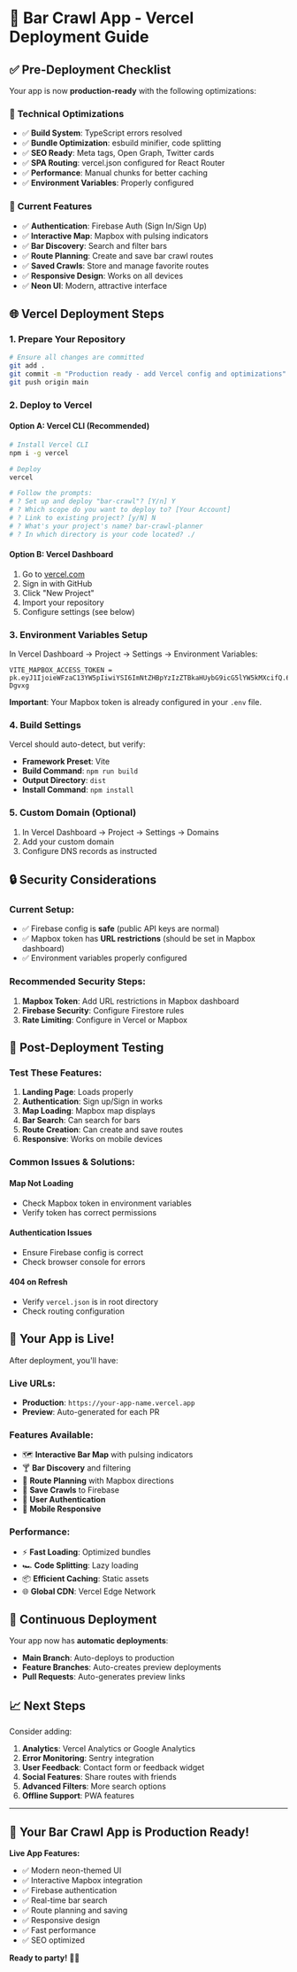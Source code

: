# 🚀 Bar Crawl App - Vercel Deployment Guide

## ✅ Pre-Deployment Checklist

Your app is now **production-ready** with the following optimizations:

### 🔧 **Technical Optimizations**
- ✅ **Build System**: TypeScript errors resolved
- ✅ **Bundle Optimization**: esbuild minifier, code splitting
- ✅ **SEO Ready**: Meta tags, Open Graph, Twitter cards
- ✅ **SPA Routing**: vercel.json configured for React Router
- ✅ **Performance**: Manual chunks for better caching
- ✅ **Environment Variables**: Properly configured

### 🎯 **Current Features**
- ✅ **Authentication**: Firebase Auth (Sign In/Sign Up)
- ✅ **Interactive Map**: Mapbox with pulsing indicators
- ✅ **Bar Discovery**: Search and filter bars
- ✅ **Route Planning**: Create and save bar crawl routes
- ✅ **Saved Crawls**: Store and manage favorite routes
- ✅ **Responsive Design**: Works on all devices
- ✅ **Neon UI**: Modern, attractive interface

## 🌐 Vercel Deployment Steps

### 1. **Prepare Your Repository**

```bash
# Ensure all changes are committed
git add .
git commit -m "Production ready - add Vercel config and optimizations"
git push origin main
```

### 2. **Deploy to Vercel**

#### Option A: Vercel CLI (Recommended)
```bash
# Install Vercel CLI
npm i -g vercel

# Deploy
vercel

# Follow the prompts:
# ? Set up and deploy "bar-crawl"? [Y/n] Y
# ? Which scope do you want to deploy to? [Your Account]
# ? Link to existing project? [y/N] N
# ? What's your project's name? bar-crawl-planner
# ? In which directory is your code located? ./
```

#### Option B: Vercel Dashboard
1. Go to [vercel.com](https://vercel.com)
2. Sign in with GitHub
3. Click "New Project"
4. Import your repository
5. Configure settings (see below)

### 3. **Environment Variables Setup**

In Vercel Dashboard → Project → Settings → Environment Variables:

```
VITE_MAPBOX_ACCESS_TOKEN = pk.eyJ1IjoieWFzaC13YW5pIiwiYSI6ImNtZHBpYzIzZTBkaHUybG9icG5lYW5kMXcifQ.6fxTIfof2CeQYp6Q-Dgvxg
```

**Important**: Your Mapbox token is already configured in your `.env` file.

### 4. **Build Settings**

Vercel should auto-detect, but verify:
- **Framework Preset**: Vite
- **Build Command**: `npm run build`
- **Output Directory**: `dist`
- **Install Command**: `npm install`

### 5. **Custom Domain (Optional)**

1. In Vercel Dashboard → Project → Settings → Domains
2. Add your custom domain
3. Configure DNS records as instructed

## 🔒 Security Considerations

### **Current Setup:**
- ✅ Firebase config is **safe** (public API keys are normal)
- ✅ Mapbox token has **URL restrictions** (should be set in Mapbox dashboard)
- ✅ Environment variables properly configured

### **Recommended Security Steps:**
1. **Mapbox Token**: Add URL restrictions in Mapbox dashboard
2. **Firebase Security**: Configure Firestore rules
3. **Rate Limiting**: Configure in Vercel or Mapbox

## 📱 Post-Deployment Testing

### Test These Features:
1. **Landing Page**: Loads properly
2. **Authentication**: Sign up/Sign in works
3. **Map Loading**: Mapbox map displays
4. **Bar Search**: Can search for bars
5. **Route Creation**: Can create and save routes
6. **Responsive**: Works on mobile devices

### Common Issues & Solutions:

#### **Map Not Loading**
- Check Mapbox token in environment variables
- Verify token has correct permissions

#### **Authentication Issues**
- Ensure Firebase config is correct
- Check browser console for errors

#### **404 on Refresh**
- Verify `vercel.json` is in root directory
- Check routing configuration

## 🎉 Your App is Live!

After deployment, you'll have:

### **Live URLs:**
- **Production**: `https://your-app-name.vercel.app`
- **Preview**: Auto-generated for each PR

### **Features Available:**
- 🗺️ **Interactive Bar Map** with pulsing indicators
- 🍸 **Bar Discovery** and filtering
- 🚶 **Route Planning** with Mapbox directions
- 💾 **Save Crawls** to Firebase
- 🔐 **User Authentication**
- 📱 **Mobile Responsive**

### **Performance:**
- ⚡ **Fast Loading**: Optimized bundles
- 🏎️ **Code Splitting**: Lazy loading
- 📦 **Efficient Caching**: Static assets
- 🌐 **Global CDN**: Vercel Edge Network

## 🔄 Continuous Deployment

Your app now has **automatic deployments**:
- **Main Branch**: Auto-deploys to production
- **Feature Branches**: Auto-creates preview deployments
- **Pull Requests**: Auto-generates preview links

## 📈 Next Steps

Consider adding:
1. **Analytics**: Vercel Analytics or Google Analytics
2. **Error Monitoring**: Sentry integration
3. **User Feedback**: Contact form or feedback widget
4. **Social Features**: Share routes with friends
5. **Advanced Filters**: More search options
6. **Offline Support**: PWA features

---

## 🎯 **Your Bar Crawl App is Production Ready!**

**Live App Features:**
- ✅ Modern neon-themed UI
- ✅ Interactive Mapbox integration
- ✅ Firebase authentication
- ✅ Real-time bar search
- ✅ Route planning and saving
- ✅ Responsive design
- ✅ Fast performance
- ✅ SEO optimized

**Ready to party!** 🎉🍻